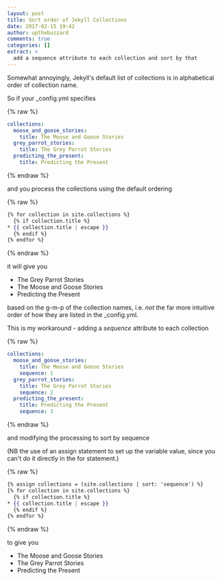```yaml
---
layout: post
title: Sort order of Jekyll Collections
date: 2017-02-15 19:42
author: upthebuzzard
comments: true
categories: []
extract: >
  add a sequence attribute to each collection and sort by that
---
```

Somewhat annoyingly, Jekyll's default list of collections is in alphabetical order of collection name.

So if your \_config.yml specifies

{% raw %}
```yaml
collections:
  moose_and_goose_stories:
    title: The Moose and Goose Stories
  grey_parrot_stories:
    title: The Grey Parrot Stories
  predicting_the_present:
    title: Predicting the Present
```
{% endraw %}

and you process the collections using the default ordering

{% raw %}
```handlebars
{% for collection in site.collections %}
  {% if collection.title %}
* {{ collection.title | escape }}
  {% endif %}
{% endfor %}
```
{% endraw %}

it will give you
* The Grey Parrot Stories
* The Moose and Goose Stories
* Predicting the Present

based on the g-m-p of the collection names, i.e. *not* the far more intuitive order of how they are listed in the \_config.yml.

This is my workaround - adding a *sequence* attribute to each collection

{% raw %}
```yaml
collections:
  moose_and_goose_stories:
    title: The Moose and Goose Stories
    sequence: 1
  grey_parrot_stories:
    title: The Grey Parrot Stories
    sequence: 2
  predicting_the_present:
    title: Predicting the Present
    sequence: 3
```
{% endraw %}

and modifying the processing to sort by sequence

(NB the use of an assign statement to set up the variable value, since you can't do it directly in the for statement.)

{% raw %}
```handlebars
{% assign collections = (site.collections | sort: 'sequence') %}
{% for collection in site.collections %}
  {% if collection.title %}
* {{ collection.title | escape }}
  {% endif %}
{% endfor %}
```
{% endraw %}

to give you
* The Moose and Goose Stories
* The Grey Parrot Stories
* Predicting the Present
